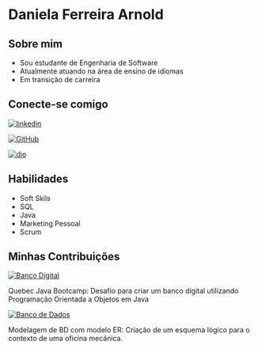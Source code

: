 
# Daniela Ferreira Arnold

## Sobre mim

- Sou estudante de Engenharia de Software
- Atualmente atuando na área de ensino de idiomas 
- Em transição de carreira

## Conecte-se comigo

[![linkedin](https://img.shields.io/badge/linkedin-purple?style=for-the-badge&logo=linkedin&logoColor=white)](https://www.linkedin.com/in/danielaferreiraarnold/) 

[![GitHub](https://img.shields.io/badge/GitHub-purple?style=for-the-badge&logo=GitHub&logoColor=white)](https://github.com/DanielaFerreiraArnold)

[![dio](https://img.shields.io/badge/dio-purple?style=for-the-badge&logo=dio&logoColor=white)](https://www.dio.me/users/dani_arnold)


## Habilidades

- Soft Skils
- SQL
- Java
- Marketing Pessoal
- Scrum


## Minhas Contribuições

[![Banco Digital](https://img.shields.io/badge/Banco_Digital_|_Java_|_POO-purple?style=for-the-badge&logo=dio&logoColor=white)](https://github.com/DanielaFerreiraArnold/Quebec_Java_Bootcamp_Banco_Digital) 

Quebec Java Bootcamp: Desafio para criar um banco digital utilizando Programação Orientada a Objetos em Java

[![Banco de Dados](https://img.shields.io/badge/Banco_de_dados_|_MySQL_-purple?style=for-the-badge&logo=dio&logoColor=white)](https://github.com/DanielaFerreiraArnold/Database_experience_bootcamp_CarRepairShop_DB) 

Modelagem de BD com modelo ER:  Criação de um esquema lógico para o contexto de uma oficina mecânica. 
